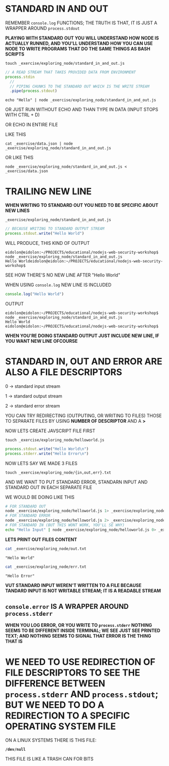 # STANDARD IN AND OUT

REMEMBER `console.log` FUNCTIONS; THE TRUTH IS THAT, IT IS JUST A WRAPPER AROUND `process.stdout`

**PLAYING WITH STANDARD OUT YOU WILL UNDERSTAND HOW NODE IS ACTUALLY RUNNED, AND YOU'LL UNDERSTAND HOW YOU CAN USE NODE TO WRITE PROGRAMS THAT DO THE SAME THINGS AS BASH SCRIPTS**

```
touch _exercise/exploring_node/standard_in_and_out.js
```

```js
// A READ STREAM THAT TAKES PROVIDED DATA FROM ENVIRONMENT
process.stdin
  // 
  // PIPING CHUNKS TO THE STANDARD OUT WHICH IS THE WRITE STREAM
  .pipe(process.stdout)
```

```
echo "Hello" | node _exercise/exploring_node/standard_in_and_out.js
```

OR JUST RUN WITHOUT ECHO AND THAN TYPE IN DATA (INPUT STOPS WITH CTRL + D)

OR ECHO IN ENTIRE FILE

LIKE THIS

```
cat _exercise/data.json | node _exercise/exploring_node/standard_in_and_out.js
```

OR LIKE THIS

```
node _exercise/exploring_node/standard_in_and_out.js < _exercise/data.json
```

# TRAILING NEW LINE

**WHEN WRITING TO STANDARD OUT YOU NEED TO BE SPECIFIC ABOUT NEW LINES**

`_exercise/exploring_node/standard_in_and_out.js`

```js
// BECAUSE WRITING TO STANDARD OUTPUT STREAM
process.stdout.write("Hello World")
```

WILL PRODUCE, THIS KIND OF OUTPUT

```
eidolon@eidolon:~/PROJECTS/educational/nodejs-web-security-workshop$ node _exercise/exploring_node/standard_in_and_out.js 
Hello Worldeidolon@eidolon:~/PROJECTS/educational/nodejs-web-security-workshop$ 
```

SEE HOW THERE'S NO NEW LINE AFTER "Hello World"

WHEN USING `console.log` NEW LINE IS INCLUDED

```js
console.log("Hello World")
```

OUTPUT

```
eidolon@eidolon:~/PROJECTS/educational/nodejs-web-security-workshop$ node _exercise/exploring_node/standard_in_and_out.js 
Hello World
eidolon@eidolon:~/PROJECTS/educational/nodejs-web-security-workshop$ 
```

**WHEN YOU'RE DOING STANDARD OUTPUT JUST INCLUDE NEW LINE, IF YOU WANT NEW LINE OFCOURSE**

# STANDARD IN, OUT AND ERROR ARE ALSO A FILE DESCRIPTORS

0 → standard input stream

1 → standard output stream

2 → standard error stream

YOU CAN TRY REDIRECTING (OUTPUTING, OR WRITING TO FILES) THOSE TO SEPARATE FILES BY USING **NUMBER OF DESCRIPTOR** AND A **>**

NOW LETS CREATE JAVSCRIPT FILE FIRST

```
touch _exercise/exploring_node/helloworld.js
```

```js
process.stdout.write("Hello World\n")
process.stderr.write("Hello Error\n")
```

NOW LETS SAY WE MADE 3 FILES

```
touch _exercise/exploring_node/{in,out,err}.txt
```

AND WE WANT TO PUT STANDARD ERROR, STANDARN INPUT AND STANDARD OUT IN EACH SEPARATE FILE

WE WOULD BE DOING LIKE THIS

```bash
# FOR STANDARD OUT
node _exercise/exploring_node/helloworld.js 1> _exercise/exploring_node/out.txt
# FOR STANDARD ERROR
node _exercise/exploring_node/helloworld.js 2> _exercise/exploring_node/err.txt
# FOR STANDARD IN (BUT THIS WONT WORK, YOU'LL SE WHY)
echo "Hello Input" | node _exercise/exploring_node/helloworld.js 0> _exercise/exploring_node/in.txt
```

**LETS PRINT OUT FILES CONTENT**

```bash
cat _exercise/exploring_node/out.txt
```
```
"Hello World"
```

```bash
cat _exercise/exploring_node/err.txt
```
```
"Hello Error"
```

**VUT STANDARD INPUT WEREN'T WRITTEN TO A FILE BECAUSE TANDARD INPUT IS NOT WRITABLE STREAM; IT IS A READABLE STREAM**


## `console.error` IS A WRAPPER AROUND `process.stderr`

**WHEN YOU LOG ERROR, OR YOU WRITE TO `process.stderr` NOTHING SEEMS TO BE DIFFERENT INSIDE TERMINAL; WE SEE JUST SEE PRINTED TEXT; AND NOTHING SEEMS TO SIGNAL THAT ERROR IS THE THING THAT IS**

# WE NEED TO USE REDIRECTION OF FILE DESCRIPTORS TO SEE THE DIFFERENCE BETWEEN `process.stderr` AND `process.stdout`; BUT WE NEED TO DO A REDIRECTION TO A SPECIFIC OPERATING SYSTEM FILE

ON A LINUX SYSTEMS THERE IS THIS FILE:

**`/dev/null`**

THIS FILE IS LIKE A TRASH CAN FOR BITS





